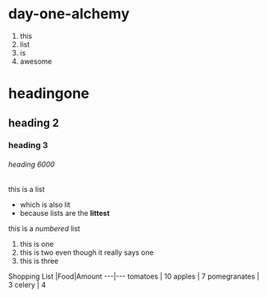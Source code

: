 # day-one-alchemy

1) this 
2) list 
3) is 
4) awesome 

# headingone 
## heading 2
### heading 3
###### heading 6000


this is a list 
- which is also lit 
- because lists are the __littest__ 

this is a _numbered_ list 
1) this is one 
1) this is two even though it really says one 
1) this is three 

Shopping List
|Food|Amount
---|---
tomatoes | 10
apples | 7
pomegranates | 3
celery | 4

